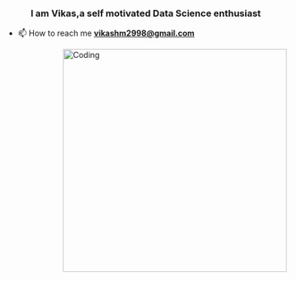 <h3 align="center">I am Vikas,a self motivated Data Science enthusiast</h3>

- 📫 How to reach me **vikashm2998@gmail.com**
<img align="right" alt="Coding" width="400" src="https://media.giphy.com/media/VTtANKl0beDFQRLDTh/giphy.gif">


